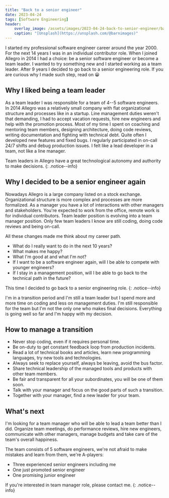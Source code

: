 ```yaml
---
title: "Back to a senior engineer"
date: 2023-04-24
tags: [Software Engineering]
header:
    overlay_image: /assets/images/2023-04-24-back-to-senior-engineer/barn-images-t5YUoHW6zRo-unsplash.webp
    caption: "[Unsplash](https://unsplash.com/@barnimages)"
---
```


I started my professional software engineer career around the year 2000.
For the next 14 years I was in an individual contributor role.
When I joined Allegro in 2014 I had a choice: be a senior software engineer or become a team leader.
I wanted to try something new and I started working as a team leader.
After 9 years I decided to go back to a senior engineering role.
If you are curious why I made such step, read on 😀

## Why I liked being a team leader

As a team leader I was responsible for a team of 4--5 software engineers.
In 2014 Allegro was a relatively small company with flat organizational structure and processes like in a startup.
Line management duties weren't that demanding, I had to accept vacation requests, hire new engineers and help with the promotion process.
Most of my time I spent on coaching and mentoring team members, designing architecture, doing code reviews, writing documentation and fighting with technical debt.
Quite often I developed new features and fixed bugs.
I regularly participated in on-call 24/7 shifts and debug production issues.
I felt like a lead developer in a team, not like a line manager.

Team leaders in Allegro have a great technological autonomy and authority to make decisions.
{: .notice--info}

## Why I decided to be a senior engineer again

Nowadays Allegro is a large company listed on a stock exchange.
Organizational structure is more complex and processes are more formalized.
As a manager you have a lot of interactions with other managers and stakeholders.
You're expected to work from the office, remote work is for individual contributors.
Team leader position is evolving into a team manager position.
Only few team leaders I know are still coding, doing code reviews and being on-call.

All these changes made me think about my career path.

* What do I really want to do in the next 10 years?
* What makes me happy?
* What I'm good at and what I'm not?
* If I want to be a software engineer again, will I be able to compete with younger engineers?
* If I stay in a management position, will I be able to go back to the technical path in the future?

This time I decided to go back to a senior engineering role.
{: .notice--info}

I'm in a transition period and I'm still a team leader but I spend more and more time on coding and less on management duties.
I'm still responsible for the team but I'm not the only one who makes final decisions.
Everything is going well so far and I'm happy with my decision.

## How to manage a transition

* Never stop coding, even if it requires personal time.
* Be on-duty to get constant feedback loop from production incidents.
* Read a lot of technical books and articles, learn new programming languages, try new tools and technologies.
* Always seek to replace yourself, always be leaving, avoid the bus factor.
* Share technical leadership of the managed tools and products with other team members.
* Be fair and transparent for all your subordinates, you will be one of them soon.
* Talk with your manager and focus on the good parts of such a transition.
* Together with your manager, find a new leader for your team.

## What's next

I'm looking for a team manager who will be able to lead a team better than I did.
Organize team meetings, do performance reviews, hire new engineers, communicate with other managers,
manage budgets and take care of the team's overall happiness.

The team consists of 5 software engineers, we're not afraid to make mistakes and learn from them, we're A-players:

* Three experienced senior engineers including me
* One just promoted senior engineer
* One promising junior engineer

If you're interested in team manager role, please contact me.
{: .notice--info}
